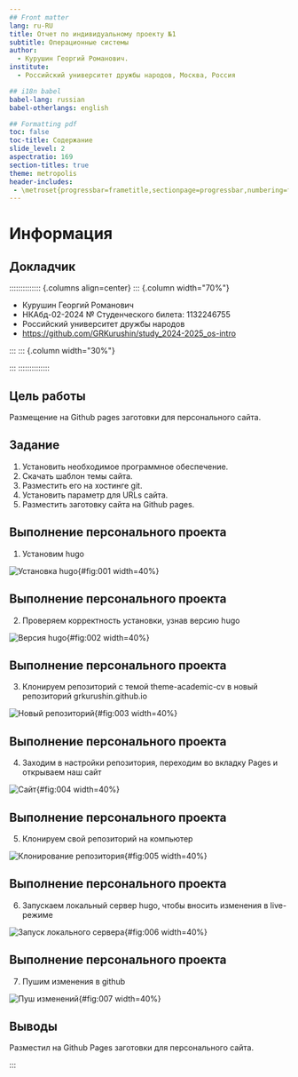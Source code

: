 ```yaml
---
## Front matter
lang: ru-RU
title: Отчет по индивидуальному проекту №1
subtitle: Операционные системы
author:
  - Курушин Георгий Романович.
institute:
  - Российский университет дружбы народов, Москва, Россия

## i18n babel
babel-lang: russian
babel-otherlangs: english

## Formatting pdf
toc: false
toc-title: Содержание
slide_level: 2
aspectratio: 169
section-titles: true
theme: metropolis
header-includes:
 - \metroset{progressbar=frametitle,sectionpage=progressbar,numbering=fraction}
---
```


# Информация

## Докладчик

:::::::::::::: {.columns align=center}
::: {.column width="70%"}

  * Курушин Георгий Романович
  * НКАбд-02-2024 № Студенческого билета: 1132246755
  * Российский университет дружбы народов
  * <https://github.com/GRKurushin/study_2024-2025_os-intro>

:::
::: {.column width="30%"}

:::
::::::::::::::


## Цель работы

Размещение на Github pages заготовки для персонального сайта.

## Задание

1. Установить необходимое программное обеспечение.
2. Скачать шаблон темы сайта.
3. Разместить его на хостинге git.
4. Установить параметр для URLs сайта.
5. Разместить заготовку сайта на Github pages.

## Выполнение персонального проекта

1. Установим hugo

![Установка hugo](image/report1.png){#fig:001 width=40%}

## Выполнение персонального проекта

2. Проверяем корректность установки, узнав версию hugo

![Версия hugo](image/report2.png){#fig:002 width=40%}

## Выполнение персонального проекта

3. Клонируем репозиторий с темой theme-academic-cv в новый репозиторий grkurushin.github.io

![Новый репозиторий](image/report3.png){#fig:003 width=40%}

## Выполнение персонального проекта

4. Заходим в настройки репозитория, переходим во вкладку Pages и открываем наш сайт

![Сайт](image/report4.png){#fig:004 width=40%}

## Выполнение персонального проекта

5. Клонируем свой репозиторий на компьютер

![Клонирование репозитория](image/report5.png){#fig:005 width=40%}

## Выполнение персонального проекта

6. Запускаем локальный сервер hugo, чтобы вносить изменения в live-режиме

![Запуск локального сервера](image/report6.png){#fig:006 width=40%}

##  Выполнение персонального проекта

7. Пушим изменения в github

![Пуш изменений](image/report7.png){#fig:007 width=40%}

## Выводы

Разместил на Github Pages заготовки для персонального сайта.

:::

